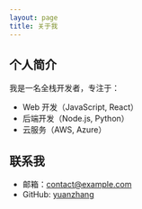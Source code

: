 ```yaml
---
layout: page
title: 关于我
---
```


## 个人简介

我是一名全栈开发者，专注于：
- Web 开发（JavaScript, React）
- 后端开发（Node.js, Python）
- 云服务（AWS, Azure）

## 联系我
- 邮箱：contact@example.com
- GitHub: [yuanzhang](https://github.com/你的用户名)
